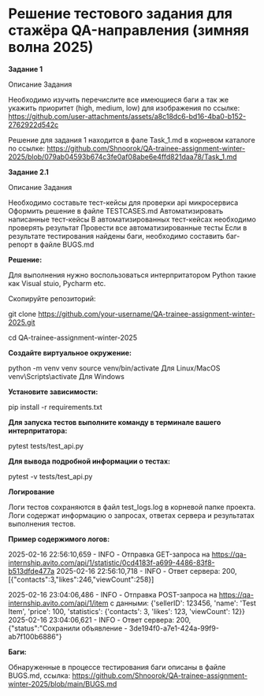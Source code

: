 # Решение тестового задания для стажёра QA-направления (зимняя волна 2025)

**Задание 1**

Описание Задания

Необходимо изучить перечислите все имеющиеся баги а так же укажить приоритет (high, medium, low) для изображения по ссылке: 
https://github.com/user-attachments/assets/a8c18dc6-bd16-4ba0-b152-2762922d542c

Решение для задания 1 находится в фале Task_1.md в корневом каталоге по ссылке: https://github.com/Shnoorok/QA-trainee-assignment-winter-2025/blob/079ab04593b674c3fe0af08abe6e4ffd821daa78/Task_1.md 

**Задание 2.1**

Описание Задания


Необходимо составьте тест-кейсы для проверки api микросервиса
Оформить решение в файле TESTCASES.md
Автоматизировать написанные тест-кейсы 
В автоматизированных тест-кейсах необходимо проверять результат
Провести все автоматизированные тесты
Если в результате тестирования найдены баги, необходимо составить баг-репорт в файле BUGS.md

**Решение:**

Для выполнения нужно воспользоваться интерпритатором Python такие как Visual stuio, Pycharm etc.

Скопируйте репозиторий:

git clone https://github.com/your-username/QA-trainee-assignment-winter-2025.git

cd QA-trainee-assignment-winter-2025

**Создайте виртуальное окружение:**

python -m venv venv
source venv/bin/activate  Для Linux/MacOS
venv\Scripts\activate     Для Windows

**Установите зависимости:**

pip install -r requirements.txt

**Для запуска тестов выполните команду в терминале вашего интерпритатора:**

pytest tests/test_api.py

**Для вывода подробной информации о тестах:**

pytest -v tests/test_api.py

**Логирование**

Логи тестов сохраняются в файл test_logs.log в корневой папке проекта. Логи содержат информацию о запросах, ответах сервера и результатах выполнения тестов.

**Пример содержимого логов:**

2025-02-16 22:56:10,659 - INFO - Отправка GET-запроса на https://qa-internship.avito.com/api/1/statistic/0cd4183f-a699-4486-83f8-b513dfde477a
2025-02-16 22:56:10,718 - INFO - Ответ сервера: 200, [{"contacts":3,"likes":246,"viewCount":258}]

2025-02-16 23:04:06,486 - INFO - Отправка POST-запроса на https://qa-internship.avito.com/api/1/item с данными: {'sellerID': 123456, 'name': 'Test Item', 'price': 100, 'statistics': {'contacts': 3, 'likes': 123, 'viewCount': 12}}
2025-02-16 23:04:06,621 - INFO - Ответ сервера: 200, {"status":"Сохранили объявление - 3de194f0-a7e1-424a-99f9-ab7f100b6886"}

**Баги:**

Обнаруженные в процессе тестирования баги описаны в файле BUGS.md, ссылка: https://github.com/Shnoorok/QA-trainee-assignment-winter-2025/blob/main/BUGS.md

